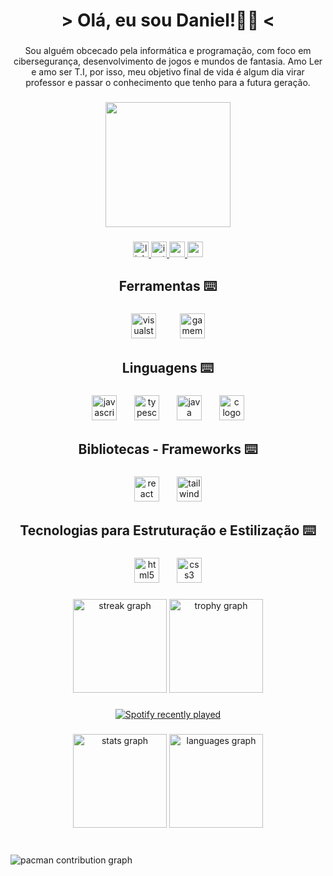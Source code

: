 <h1 align="center">> Olá, eu sou Daniel!👨‍💻 <</h1>

###

<p align="center">Sou alguém obcecado pela informática e programação, com foco em cibersegurança, desenvolvimento de jogos e mundos de fantasia. Amo Ler e amo ser T.I, por isso, meu objetivo final de vida é algum dia virar professor e passar o conhecimento que tenho para a futura geração.</p>

###

<div align="center">
  <img height="200" src="https://animesher.com/orig/2/212/2127/21270/animesher.com_serial-experiments-lain-aesthetic-pale-2127003.gif"  />
</div>

###

<div align="center">
  <a href="https://www.linkedin.com/in/marcos-daniel-245b94352/" target="_blank">
    <img src="https://img.shields.io/static/v1?message=LinkedIn&logo=linkedin&label=&color=0077B5&logoColor=white&labelColor=&style=for-the-badge" height="25" alt="linkedin logo"  />
  </a>
  <a href="https://www.instagram.com/daniel8bit?igsh=MTZ0dGpwMHdud3Jkbg==" target="_blank">
    <img src="https://img.shields.io/static/v1?message=Instagram&logo=instagram&label=&color=E4405F&logoColor=white&labelColor=&style=for-the-badge" height="25" alt="instagram logo"  />
  </a>
  <a href="marcosdaniel.indiedev@gmail.com" target="_blank">
    <img src="https://img.shields.io/static/v1?message=Gmail&logo=gmail&label=&color=D14836&logoColor=white&labelColor=&style=for-the-badge" height="25" alt="gmail logo"  />
  </a>
  <a href="https://www.youtube.com/@LeinadSunderland" target="_blank">
    <img src="https://img.shields.io/static/v1?message=Youtube&logo=youtube&label=&color=FF0000&logoColor=white&labelColor=&style=for-the-badge" height="25" alt="youtube logo"  />
  </a>
</div>

###

<h2 align="center">Ferramentas ⌨️</h2>

###

<div align="center">
  <img src="https://skillicons.dev/icons?i=visualstudio" height="40" alt="visualstudio logo"  />
  <img width="30" />
  <img src="https://skillicons.dev/icons?i=gamemakerstudio" height="40" alt="gamemakerstudio logo"  />
</div>

###

<h2 align="center">Linguagens ⌨️</h2>

###

<div align="center">
  <img src="https://cdn.jsdelivr.net/gh/devicons/devicon/icons/javascript/javascript-original.svg" height="40" alt="javascript logo"  />
  <img width="20" />
  <img src="https://cdn.jsdelivr.net/gh/devicons/devicon/icons/typescript/typescript-original.svg" height="40" alt="typescript logo"  />
  <img width="20" />
  <img src="https://cdn.jsdelivr.net/gh/devicons/devicon/icons/java/java-original.svg" height="40" alt="java logo"  />
  <img width="20" />
  <img src="https://cdn.jsdelivr.net/gh/devicons/devicon/icons/c/c-original.svg" height="40" alt="c logo"  />
</div>

###

<h2 align="center">Bibliotecas - Frameworks ⌨️</h2>

###

<div align="center">
  <img src="https://cdn.jsdelivr.net/gh/devicons/devicon/icons/react/react-original.svg" height="40" alt="react logo"  />
  <img width="20" />
  <img src="https://cdn.jsdelivr.net/gh/devicons/devicon/icons/tailwindcss/tailwindcss-original-wordmark.svg" height="40" alt="tailwindcss logo"  />
</div>

###

<h2 align="center">Tecnologias para Estruturação e Estilização ⌨️</h2>

###

<div align="center">
  <img src="https://cdn.jsdelivr.net/gh/devicons/devicon/icons/html5/html5-original.svg" height="40" alt="html5 logo"  />
  <img width="20" />
  <img src="https://cdn.jsdelivr.net/gh/devicons/devicon/icons/css3/css3-original.svg" height="40" alt="css3 logo"  />
</div>

###

<div align="center">
  <img src="https://streak-stats.demolab.com?user=Daniel16Bit&locale=en&mode=daily&theme=dracula&hide_border=false&border_radius=5&order=3" height="150" alt="streak graph"  />
  <img src="https://github-profile-trophy.vercel.app?username=Daniel16Bit&theme=dracula&column=-1&row=1&margin-w=8&margin-h=8&no-bg=false&no-frame=false&order=4" height="150" alt="trophy graph"  />
</div>

###

<div align="center">
  <a href="https://open.spotify.com/user/demonhunterbr13">
    <img src="https://spotify-recently-played-readme.vercel.app/api?user=demonhunterbr13&count=5" alt="Spotify recently played"  />
  </a>
</div>

###

<div align="center">
  <img src="https://github-readme-stats.vercel.app/api?username=Daniel16Bit&hide_title=false&hide_rank=false&show_icons=true&include_all_commits=true&count_private=true&disable_animations=false&theme=dracula&locale=en&hide_border=false&order=1" height="150" alt="stats graph"  />
  <img src="https://github-readme-stats.vercel.app/api/top-langs?username=Daniel16Bit&locale=en&hide_title=false&layout=compact&card_width=320&langs_count=5&theme=dracula&hide_border=false&order=2" height="150" alt="languages graph"  />
</div>

###

<br clear="both">

<picture>
  <source media="(prefers-color-scheme: dark)" srcset="https://raw.githubusercontent.com/Daniel16Bit/Daniel16Bit/output/pacman-contribution-graph-dark.svg">
  <source media="(prefers-color-scheme: light)" srcset="https://raw.githubusercontent.com/Daniel16Bit/Daniel16Bit/output/pacman-contribution-graph.svg">
  <img alt="pacman contribution graph" src="https://raw.githubusercontent.com/Daniel16Bit/Daniel16Bit/output/pacman-contribution-graph.svg">
</picture>

###
